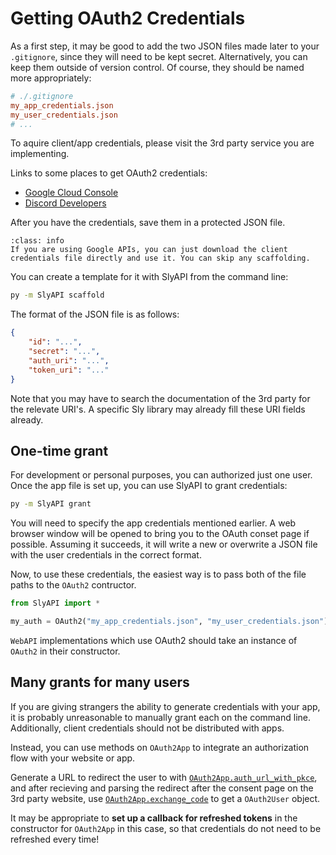 # Getting OAuth2 Credentials

As a first step, it may be good to add the two JSON files made later to your `.gitignore`, since they will need to be kept secret. Alternatively, you can keep them outside of version control. Of course, they should be named more appropriately:

```ini
# ./.gitignore
my_app_credentials.json
my_user_credentials.json
# ...
```

To aquire client/app credentials, please visit the 3rd party service you are implementing.

Links to some places to get OAuth2 credentials:
- [Google Cloud Console](https://console.cloud.google.com)
- [Discord Developers](https://discord.com/developers)

After you have the credentials, save them in a protected JSON file.

```{admonition} Google provides client JSON files.
:class: info
If you are using Google APIs, you can just download the client credentials file directly and use it. You can skip any scaffolding.
```

You can create a template for it with SlyAPI from the command line:

```sh
py -m SlyAPI scaffold
```

The format of the JSON file is as follows:

```json
{
    "id": "...",
    "secret": "...",
    "auth_uri": "...",
    "token_uri": "..."
}
```

Note that you may have to search the documentation of the 3rd party for the relevate URI's.
A specific Sly library may already fill these URI fields already.

## One-time grant

For development or personal purposes, you can authorized just one user. Once the app file is set up, you can use SlyAPI to grant credentials:

```sh
py -m SlyAPI grant
```

You will need to specify the app credentials mentioned earlier. A web browser window will be opened to bring you to the OAuth conset page if possible. Assuming it succeeds, it will write a new or overwrite a JSON file with the user credentials in the correct format.

Now, to use these credentials, the easiest way is to pass both of the file paths to the `OAuth2` contructor.

```py
from SlyAPI import *

my_auth = OAuth2("my_app_credentials.json", "my_user_credentials.json")
```
`WebAPI` implementations which use OAuth2 should take an instance of `OAuth2` in their constructor.

## Many grants for many users

If you are giving strangers the ability to generate credentials with your app, it is probably unreasonable to manually grant each on the command line. Additionally, client credentials should not be distributed with apps.

Instead, you can use methods on `OAuth2App` to integrate an authorization flow with your website or app.

Generate a URL to redirect the user to with [`OAuth2App.auth_url_with_pkce`](SlyAPI.oauth2.OAuth2App.auth_url_with_pkce), and after recieving and parsing the redirect after the consent page on the 3rd party website, use [`OAuth2App.exchange_code`](SlyAPI.oauth2.OAuth2App.exchange_code) to get a `OAuth2User` object.

It may be appropriate to **set up a callback for refreshed tokens** in the constructor for `OAuth2App` in this case, so that credentials do not need to be refreshed every time!